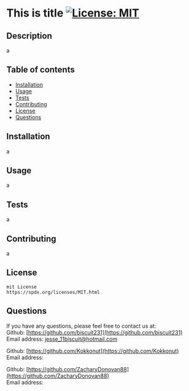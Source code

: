 
  # This is title    [![License: MIT](https://img.shields.io/badge/License-MIT-yellow.svg)](https://opensource.org/licenses/MIT)

  ## Description

  a

  ## Table of contents

  * [Installation](#Installation)
  * [Usage](#Usage)
  * [Tests](#Tests)
  * [Contributing](#Contributing)
  * [License](#License)
  * [Questions](#Questions)

  
  ## Installation 

  a

  ## Usage 

  a

  ## Tests 

  a

  ## Contributing 

  a

  ## License 
  
    mit License
    https://spdx.org/licenses/MIT.html
    

  ## Questions 

  If you have any questions, please feel free to contact us at:        
  Github: [https://github.com/biscuit231](https://github.com/biscuit231)         
  Email address: jesse_11biscuit@hotmail.com        

  Github: [https://github.com/Kokkonut](https://github.com/Kokkonut)         
  Email address:       

  Github: [https://github.com/ZacharyDonovan88](https://github.com/ZacharyDonovan88)         
  Email address:       

